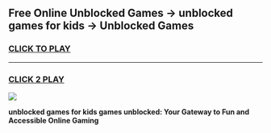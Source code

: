 
## Free Online Unblocked Games → unblocked games for kids → Unblocked Games
<h3>
<a href="https://premium.freeplayer.one?title=unblocked_games_for_kids&ref=21F">CLICK TO PLAY</a></h3>
<hr>

<h3>
<a href="https://premium.freeplayer.one?title=unblocked_games_for_kids&ref=21F">CLICK 2 PLAY</a>
  
</h3>

<a href="https://premium.freeplayer.one?title=unblocked_games_for_kids&ref=21F/"><img src="https://clearcache.store/games.png"></a>


**unblocked games for kids games unblocked: Your Gateway to Fun and Accessible Online Gaming**

